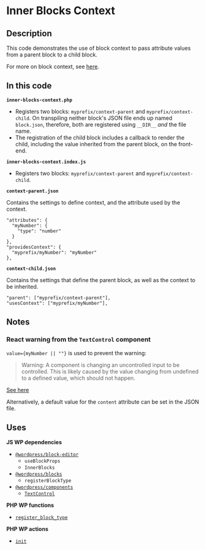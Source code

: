 # Inner Blocks Context

## Description

This code demonstrates the use of block context to pass attribute values from a parent block to a child block.

For more on block context, see [here](https://developer.wordpress.org/block-editor/reference-guides/block-api/block-context/).

## In this code

**`inner-blocks-context.php`**

- Registers two blocks: `myprefix/context-parent` and `myprefix/context-child`. On transpiling neither block's JSON file ends up named `block.json`, therefore, both are registered using `__DIR__` _and_ the file name.
- The registration of the child block includes a callback to render the child, including the value inherited from the parent block, on the front-end.

**`inner-blocks-context.index.js`**

- Registers two blocks: `myprefix/context-parent` and `myprefix/context-child`.

**`context-parent.json`**

Contains the settings to define context, and the attribute used by the context.

    "attributes": {
      "myNumber": {
        "type": "number"
      }
    },
    "providesContext": {
      "myprefix/myNumber": "myNumber"
    },

**`context-child.json`**

Contains the settings that define the parent block, as well as the context to be inherited.

    "parent": ["myprefix/context-parent"],
    "usesContext": ["myprefix/myNumber"],

## Notes

### React warning from the `TextControl` component

`value={myNumber || ""}` is used to prevent the warning:

> Warning: A component is changing an uncontrolled input to be controlled. This is likely caused by the value changing from undefined to a defined value, which should not happen.

[See here](https://stackoverflow.com/a/47012342)

Alternatively, a default value for the `content` attribute can be set in the JSON file.

## Uses

**JS WP dependencies**

- [`@wordpress/block-editor`](https://developer.wordpress.org/block-editor/reference-guides/packages/packages-block-editor/)
  - `useBlockProps`
  - `InnerBlocks`
- [`@wordpress/blocks`](https://developer.wordpress.org/block-editor/reference-guides/packages/packages-blocks/)
  - `registerBlockType`
- [`@wordpress/components`](https://developer.wordpress.org/block-editor/reference-guides/components/)
  - [`TextControl`](https://developer.wordpress.org/block-editor/reference-guides/components/text-control/)

**PHP WP functions**

- [`register_block_type`](https://developer.wordpress.org/reference/functions/register_block_type/)

**PHP WP actions**

- [`init`](https://developer.wordpress.org/reference/hooks/init/)
